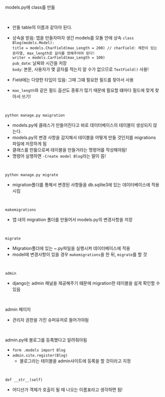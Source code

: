 models.py에 class를 만듦

<br>

* 만들 table의 이름과 같아야 된다. 
* 상속을 받음: 앱을 만들자마자 생긴 models를 모듈 안에 상속
  `class Blog(models.Model):` <br>
  `title = models.CharField(max_Length = 200) // charField: 제한이 있는 문자열, max_length로 길이를 정해주어야 된다!`
  <br>
  `writer = models.CarField(max_Length = 100)`
  <br>
  `pub_date`: 날짜와 시간을 저장
  <br>
  `body`: 본문, 사용자가 몇 글자를 적는지 알 수가 없으므로 `TextField()` 사용!
  <br>

* Field에는 다양한 타입이 있음: 그때 그떄 필요한 필드를 찾아서 사용
* `max_length`와 같은 필드 옵션도 종류가 많기 때문에 필요할 떄마다 필드에 맞게 찾아서 쓰기!

<br>

`python manage.py maigration`

* models.py에 클래스가 만들어진다고 바로 데이터베이스의 테이블이 생성되지 않는다.
* models.py의 변경 사항을 감지해서 테이블을 어떻게 만들 것인지를 migrations 파일에 저장하게 됨
* 클래스를 만듦으로써 테이블을 만들거라는 명령어를 작성해야됨!
* 명령어 실행하면 `-Create model Blog`라는 말이 뜸!

<br>

`python manage.py migrate`

* migration폴더를 통해서 변경된 사항들을 db.sqlite3에 있는 데이터베이스에 적용시킴

<br>

`makemigrations`

* 앱 내의 migration 폴더를 만들어서 models.py의 변경사항을 저장

<br>

`migrate`

* Migration폴더에 있는 ~.py파일을 실행시켜 데이터베이스에 적용
* model에 변경사항이 있을 경우 `makemigrations`을 한 뒤, `migrate`를 할 것


<br>

`admin`

* django는 admin 패널을 제공해주기 떄문에 migration한 테이블을 쉽게 확인할 수 있음

<br>

admin 페이지

* 관리자 권한을 가진 슈퍼유저로 들어가야됨

<br>

admin.py에 블로그를 등록했다고 알려줘야됨

* `form .models import Blog`
* `admin.site.register(Blog)`
  * 블로그라는 테이블을 admin사이트에 등록을 할 것이라고 지정

<br>

`def __str__(self)`

* 어디선가 객체가 호출이 될 때 나오는 이름표라고 생각하면 됨!